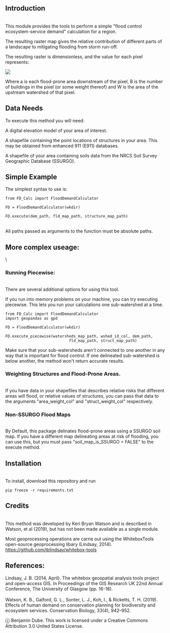 ## Introduction
\
This module provides the tools to perform a simple "flood control ecosystem-service demand" calculation for a region. 

The resulting raster map gives the relative contribution of different parts of a landscape to mitigating flooding from storm run-off. 

The resulting raster is dimensionless, and the value for each pixel represents:

<img src="https://render.githubusercontent.com/render/math?math= \[ \sum_{a=1}^{n} B_a / W_a \]">

Where a is each flood-prone area downstream of the pixel, B is the number of buildings in the pixel (or some weight thereof) and W is the area of the upstream watershed of that pixel.  




## Data Needs  

To execute this method you will need:

A digital elevation model of your area of interest.

A shapefile containing the point locations of structures in your area. This may be obtained from enhanced 911 (E911) databases.

A shapefile of your area containing soils data from the NRCS Soil Survey Geographic Database (SSURGO).  




## Simple Example

The simplest syntax to use is:  
```
from FD_Calc import FloodDemandCalculator

FD = FloodDemandCalculator(wkdir)

FD.execute(dem_path, fld_map_path, structure_map_path)  
```

\
All paths passed as arguments to the function must be absolute paths.


## More complex useage:
\
### Running Piecewise:
\
There are several additional options for using this tool.

If you run into memory problems on your machine, you can try executing piecewise.
This lets you run your calculations one sub-watershed at a time. 
```
from FD_Calc import FloodDemandCalculator
import geopandas as gpd 

FD = FloodDemandCalculator(wkdir)

FD.execute_piecewise(watersheds_map_path, wshed_id_col, dem_path, 
                            fld_map_path, struct_map_path)
```
Make sure that your sub-watersheds aren't connected to one another in any way that is important for flood control. 
If one delineated sub-watershed is below another, the method won't return accurate results.

### Weighting Structures and Flood-Prone Areas.
\
If you have data in your shapefiles that describes relative risks that different areas will flood, or relative values of structures, you can pass that data to the arguments "area_weight_col" and "struct_weight_col" respectively.


### Non-SSURGO Flood Maps
\
By Default, this package delinates flood-prone areas using a SSURGO soil map. 
If you have a different map delineating areas at risk of flooding, you can use this, but you must pass "soil_map_is_SSURGO = FALSE" to the execute method.


## Installation
\
To install, download this repository and run  

```pip freeze -r requirements.txt ```

## Credits
\
This method was developed by Keri Bryan Watson and is described in Watson, et al (2019), but has not been made available as a single module.  

Most geoprocessing operations are carrie out using the WhiteboxTools open-source geoprocessing libary (Lindsay, 2014). https://github.com/jblindsay/whitebox-tools








## References:
Lindsay, J. B. (2014, April). The whitebox geospatial analysis tools project and open-access GIS. In Proceedings of the GIS Research UK 22nd Annual Conference, The University of Glasgow (pp. 16-18).  
\
Watson, K. B., Galford, G. L., Sonter, L. J., Koh, I., & Ricketts, T. H. (2019). Effects of human demand on conservation planning for biodiversity and ecosystem services. Conservation Biology, 33(4), 942–952.  








ⓒ Benjamin Dube.
This work is licensed under a Creative Commons Attribution 3.0 United States License.  


